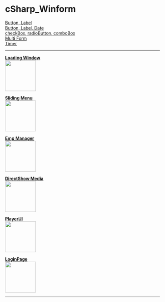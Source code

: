 # **cSharp_Winform**

  [Button, Label](Button_Label)<br>
  [Button, Label, Date](Button_Label_Date)<br>
  [checkBox, radioButton, comboBox](checkBox_radioButton_comboBox)<br>
  [Multi Form](Multi_Form)<br>
  [Timer](Timer)<br>

---
  
  [**Loading Window**](LoadingWindow)<br>
  <img src="https://user-images.githubusercontent.com/114325862/223126754-5667cd23-45a7-4796-bec2-a83d36880f60.png" width="100" height="100">

  [**Sliding Menu**](SlidingMenu)<br>
  <img src="https://user-images.githubusercontent.com/114325862/223128891-90bebe28-50a5-4474-b56e-376e75afcf1a.png" width="100" height="100">
  
  [**Emp Manager**](EmpManager)<br>
  <img src="https://user-images.githubusercontent.com/114325862/223129190-69b18fa0-7bb0-4498-8db3-bba13a4a85a5.png" width="100" height="100">
  
  [**DirectShow Media**](DirectShow_Media)<br>
  <img src="https://user-images.githubusercontent.com/114325862/223126000-93685d06-8ce4-4346-a558-54a7702b630d.png" width="100" height="100">
  
  [**PlayerUI**](PlayerUI)<br>
  <img src="https://user-images.githubusercontent.com/114325862/223447714-bcb42920-f9ee-460e-918a-bd73b8264d0b.png" width="100" height="100">
  
  [**LoginPage**](LoginPage)<br>
  <img src="https://user-images.githubusercontent.com/114325862/225010739-1e5fe00c-cfb2-4db4-ac46-b1f53076dd07.png" width="100" height="100">
  




---


